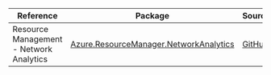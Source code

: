 | Reference | Package | Source |
|---|---|---|
|Resource Management - Network Analytics|[Azure.ResourceManager.NetworkAnalytics](https://www.nuget.org/packages/Azure.ResourceManager.NetworkAnalytics)|[GitHub](https://github.com/Azure/azure-sdk-for-net/blob/main/sdk/networkanalytics/Azure.ResourceManager.NetworkAnalytics)|
